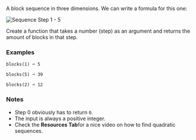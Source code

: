 A block sequence in three dimensions. We can write a formula for this one:

![Sequence Step 1 - 5](<https://edabit-challenges.s3.amazonaws.com/3d_blocks.png> "Sequence Step 1 - 5")

Create a function that takes a number (step) as an argument and returns the amount of blocks in that step.


### Examples ###
    blocks(1) ➞ 5

    blocks(5) ➞ 39

    blocks(2) ➞ 12


### Notes ###
*   Step 0 obviously has to return `0`.
*   The input is always a positive integer.
*   Check the **Resources Tab**for a nice video on how to find quadratic sequences.